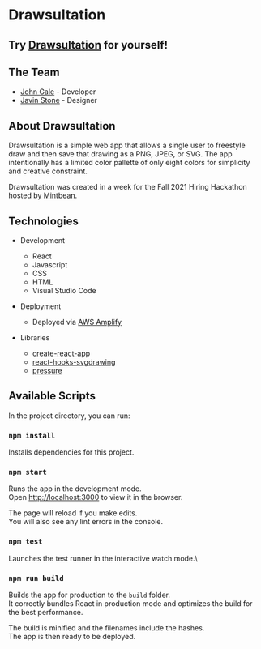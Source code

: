 # Drawsultation

## Try [Drawsultation](https://www.drawsultation.com) for yourself!

## The Team
- [John Gale](https://www.johngale.dev/) - Developer
- [Javin Stone](http://www.jabecon.com/) - Designer

## About Drawsultation

Drawsultation is a simple web app that allows a single user to freestyle draw and then save that drawing as a PNG, JPEG, or SVG. The app intentionally has a limited color pallette of only eight colors for simplicity and creative constraint.

Drawsultation was created in a week for the Fall 2021 Hiring Hackathon hosted by [Mintbean](https://www.mintbean.io/).

## Technologies
- Development
    - React
    - Javascript
    - CSS
    - HTML
    - Visual Studio Code

- Deployment
    - Deployed via [AWS Amplify](https://aws.amazon.com/amplify/)

- Libraries
    - [create-react-app](https://github.com/facebook/create-react-app)
    - [react-hooks-svgdrawing](https://github.com/kmkzt/react-hooks-svgdrawing)
    - [pressure](https://github.com/stuyam/pressure)

## Available Scripts

In the project directory, you can run:

### `npm install`

Installs dependencies for this project.
### `npm start`

Runs the app in the development mode.\
Open [http://localhost:3000](http://localhost:3000) to view it in the browser.

The page will reload if you make edits.\
You will also see any lint errors in the console.

### `npm test`

Launches the test runner in the interactive watch mode.\

### `npm run build`

Builds the app for production to the `build` folder.\
It correctly bundles React in production mode and optimizes the build for the best performance.

The build is minified and the filenames include the hashes.\
The app is then ready to be deployed.